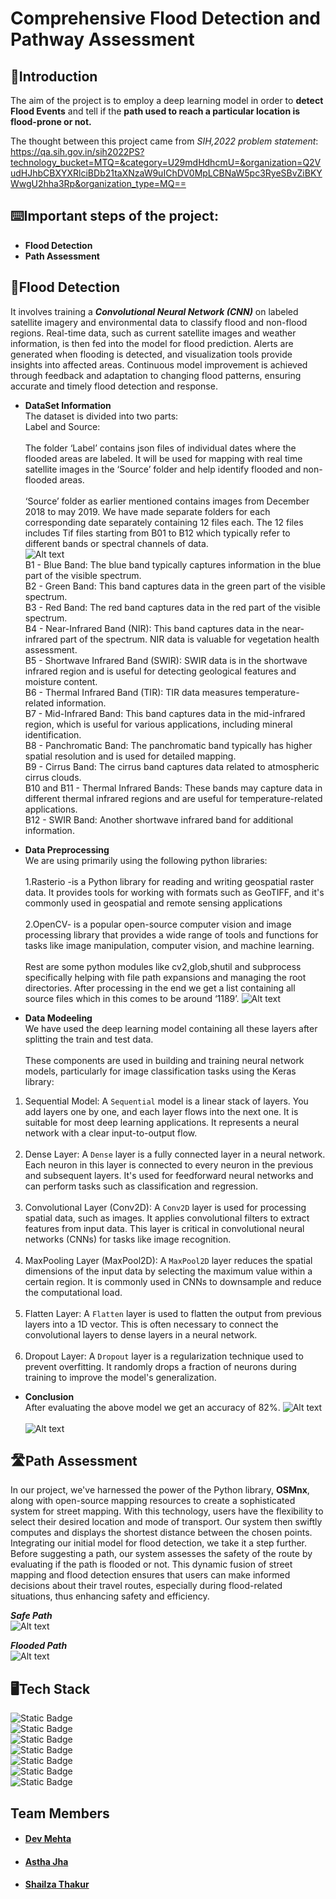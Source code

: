 # Comprehensive Flood Detection and Pathway Assessment

## 📄Introduction

The aim of the project is to employ a deep learning model in order to **detect Flood Events** and tell if the **path used to reach a particular location is flood-prone or not.**

The thought between this project came from _SIH,2022 problem statement_:\
https://qa.sih.gov.in/sih2022PS?technology_bucket=MTQ=&category=U29mdHdhcmU=&organization=Q2VudHJhbCBXYXRlciBDb21taXNzaW9uIChDV0MpLCBNaW5pc3RyeSBvZiBKYWwgU2hha3Rp&organization_type=MQ==

## ⌨️Important steps of the project:

- **Flood Detection**
- **Path Assessment**

## 🌊Flood Detection

It involves training a **_Convolutional Neural Network (CNN)_** on labeled satellite imagery and environmental data to classify flood and non-flood regions. Real-time data, such as current satellite images and weather information, is then fed into the model for flood prediction. Alerts are generated when flooding is detected, and visualization tools provide insights into affected areas. Continuous model improvement is achieved through feedback and adaptation to changing flood patterns, ensuring accurate and timely flood detection and response.

- **DataSet Information**  
  The dataset is divided into two parts:  
  Label and Source:  
  <br>
  The folder ‘Label’ contains json files of individual dates where the flooded areas are labeled.
  It will be used for mapping with real time satellite images in the ‘Source’ folder and help identify flooded
  and non-flooded areas.  
  <br>
  ‘Source’ folder as earlier mentioned contains images from December 2018 to may 2019. We have made separate folders for each corresponding date separately containing 12 files each.
  The 12 files includes Tif files starting from B01 to B12 which typically refer to different bands or spectral channels of data.
  <br>
  ![Alt text](/Screenshots/image.png)
  <br>
  B1 - Blue Band: The blue band typically captures information in the blue part of the visible spectrum.
  <br>
  B2 - Green Band: This band captures data in the green part of the visible spectrum.
  <br>
  B3 - Red Band: The red band captures data in the red part of the visible spectrum.
  <br>
  B4 - Near-Infrared Band (NIR): This band captures data in the near-infrared part of the spectrum. NIR data is valuable for vegetation health assessment.
  <br>
  B5 - Shortwave Infrared Band (SWIR): SWIR data is in the shortwave infrared region and is useful for detecting geological features and moisture content.
  <br>
  B6 - Thermal Infrared Band (TIR): TIR data measures temperature-related information.
  <br>
  B7 - Mid-Infrared Band: This band captures data in the mid-infrared region, which is useful for various applications, including mineral identification.
  <br>
  B8 - Panchromatic Band: The panchromatic band typically has higher spatial resolution and is used for detailed mapping.
  <br>
  B9 - Cirrus Band: The cirrus band captures data related to atmospheric cirrus clouds.
  <br>
  B10 and B11 - Thermal Infrared Bands: These bands may capture data in different thermal infrared regions and are useful for temperature-related applications.
  <br>
  B12 - SWIR Band: Another shortwave infrared band for additional information.

- **Data Preprocessing**
  <br>
  We are using primarily using the following python libraries:
  <br>
  <br>
  1.Rasterio -is a Python library for reading and writing geospatial raster data. It provides tools for working with formats such as GeoTIFF, and it's commonly used in geospatial and remote sensing applications
  <br><br>
  2.OpenCV- is a popular open-source computer vision and image processing library that provides a wide range of tools and functions for tasks like image manipulation, computer vision, and machine learning.
  <br><br>
  Rest are some python modules like cv2,glob,shutil and subprocess specifically helping with file path expansions and managing the root directories.
  After processing in the end we get a list containing all source files which in this comes to be around ‘1189’.
  ![Alt text](</Screenshots/image-3.jpg>)

- **Data Modeeling**
  <br>
  We have used the deep learning model containing all these layers after splitting the train and test data.
  <br><br>
  These components are used in building and training neural network models, particularly for image classification tasks using the Keras library:
  <br>

1. Sequential Model: A `Sequential` model is a linear stack of layers. You add layers one by one, and each layer flows into the next one. It is suitable for most deep learning applications. It represents a neural network with a clear input-to-output flow.
   <br><br>
2. Dense Layer: A `Dense` layer is a fully connected layer in a neural network. Each neuron in this layer is connected to every neuron in the previous and subsequent layers. It's used for feedforward neural networks and can perform tasks such as classification and regression.
   <br><br>
3. Convolutional Layer (Conv2D): A `Conv2D` layer is used for processing spatial data, such as images. It applies convolutional filters to extract features from input data. This layer is critical in convolutional neural networks (CNNs) for tasks like image recognition.
   <br><br>
4. MaxPooling Layer (MaxPool2D): A `MaxPool2D` layer reduces the spatial dimensions of the input data by selecting the maximum value within a certain region. It is commonly used in CNNs to downsample and reduce the computational load.
   <br><br>
5. Flatten Layer: A `Flatten` layer is used to flatten the output from previous layers into a 1D vector. This is often necessary to connect the convolutional layers to dense layers in a neural network.
   <br><br>
6. Dropout Layer: A `Dropout` layer is a regularization technique used to prevent overfitting. It randomly drops a fraction of neurons during training to improve the model's generalization.

- **Conclusion**
  <br>
  After evaluating the above model we get an accuracy of 82%.
  ![Alt text](</Screenshots/image-4.jpg>)
  <br><br>
  ![Alt text](</Screenshots/image-5.jpg>)

## 🛣️Path Assessment

In our project, we've harnessed the power of the Python library, **OSMnx**, along with open-source mapping resources to create a sophisticated system for street mapping. With this technology, users have the flexibility to select their desired location and mode of transport. Our system then swiftly computes and displays the shortest distance between the chosen points. Integrating our initial model for flood detection, we take it a step further. Before suggesting a path, our system assesses the safety of the route by evaluating if the path is flooded or not. This dynamic fusion of street mapping and flood detection ensures that users can make informed decisions about their travel routes, especially during flood-related situations, thus enhancing safety and efficiency.
<br>

**_Safe Path_**
<br>
![Alt text](/Screenshots/image-1.png)
<br>

**_Flooded Path_**
<br>
![Alt text](/Screenshots/image-2.png)

## 🖥️Tech Stack

![Static Badge](https://img.shields.io/badge/Python-blue)
<br>
![Static Badge](https://img.shields.io/badge/Keras-green)
<br>
![Static Badge](https://img.shields.io/badge/OSMNx-red)
<br>
![Static Badge](https://img.shields.io/badge/Folium-green)
<br>
![Static Badge](https://img.shields.io/badge/Scikit-Learn-red)
<br>
![Static Badge](https://img.shields.io/badge/Glob-blue)
<br>
![Static Badge](https://img.shields.io/badge/Pandas-Numpy-yellow)

## Team Members

- #### [Dev Mehta](https://github.com/DevMehta-30)
- #### [Astha Jha](https://github.com/Rythmastha)
- #### [Shailza Thakur](https://github.com/ShailzaThakur7)
